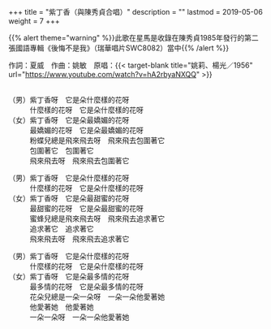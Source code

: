 +++
title = "紫丁香（與陳秀貞合唱）"
description = ""
lastmod = 2019-05-06
weight = 7
+++

{{% alert theme="warning" %}}此歌在星馬是收錄在陳秀貞1985年發行的第二張國語專輯《後悔不是我》（瑞華唱片SWC8082）當中{{% /alert %}}

作詞：夏威　作曲：姚敏　原唱：{{< target-blank title="姚莉、楊光／1956" url="https://www.youtube.com/watch?v=hA2rbyaNXQQ" >}}<br/><br/>

（男）紫丁香呀　它是朵什麼樣的花呀  
　　　什麼樣的花呀　它是朵什麼樣的花呀  
（女）紫丁香呀　它是朵最嬌媚的花呀  
　　　最嬌媚的花呀　它是朵最嬌媚的花呀  
　　　粉蝶兒總是飛來飛去呀　飛來飛去包圍著它  
　　　包圍著它　包圍著它  
　　　飛來飛去呀　飛來飛去包圍著它  

（男）紫丁香呀　它是朵什麼樣的花呀  
　　　什麼樣的花呀　它是朵什麼樣的花呀  
（女）紫丁香呀　它是朵最甜蜜的花呀  
　　　最甜蜜的花呀　它是朵最甜蜜的花呀  
　　　蜜蜂兒總是飛來飛去呀　飛來飛去追求著它  
　　　追求著它　追求著它  
　　　飛來飛去呀　飛來飛去追求著它  

（男）紫丁香呀　它是朵什麼樣的花呀  
　　　什麼樣的花呀　它是朵什麼樣的花呀  
（女）紫丁香呀　它是朵最多情的花呀  
　　　最多情的花呀　它是朵最多情的花呀  
　　　花朵兒總是一朵一朵呀　一朵一朵他愛著她  
　　　他愛著她　他愛著她  
　　　一朵一朵呀　一朵一朵他愛著她  
